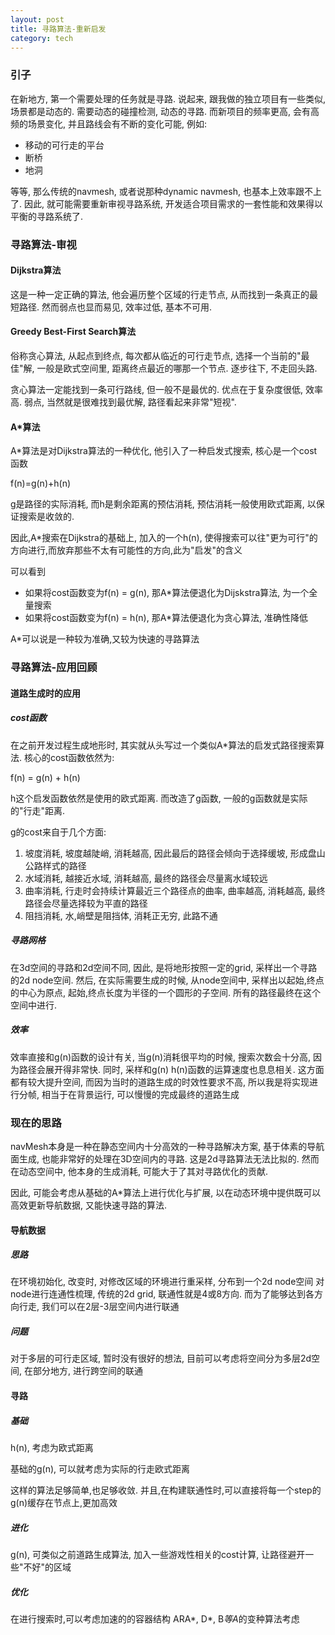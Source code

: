 ```yaml
---
layout: post
title: 寻路算法-重新启发
category: tech
---
```


### 引子

在新地方, 第一个需要处理的任务就是寻路. 说起来, 跟我做的独立项目有一些类似, 场景都是动态的. 需要动态的碰撞检测, 动态的寻路.
而新项目的频率更高, 会有高频的场景变化, 并且路线会有不断的变化可能, 例如:

* 移动的可行走的平台
* 断桥
* 地洞

等等, 那么传统的navmesh, 或者说那种dynamic navmesh, 也基本上效率跟不上了.
因此, 就可能需要重新审视寻路系统, 开发适合项目需求的一套性能和效果得以平衡的寻路系统了.

### 寻路算法-审视

#### Dijkstra算法

这是一种一定正确的算法, 他会遍历整个区域的行走节点, 从而找到一条真正的最短路径. 然而弱点也显而易见, 效率过低, 基本不可用.

#### Greedy Best-First Search算法

俗称贪心算法, 从起点到终点, 每次都从临近的可行走节点, 选择一个当前的"最佳"解, 一般是欧式空间里, 距离终点最近的哪那一个节点. 逐步往下, 不走回头路.

贪心算法一定能找到一条可行路线, 但一般不是最优的. 优点在于复杂度很低, 效率高. 弱点, 当然就是很难找到最优解, 路径看起来非常"短视".

#### A*算法

A*算法是对Dijkstra算法的一种优化, 他引入了一种启发式搜索, 核心是一个cost函数

f(n)=g(n)+h(n)

g是路径的实际消耗, 而h是剩余距离的预估消耗, 预估消耗一般使用欧式距离, 以保证搜索是收敛的.

因此,A*搜索在Dijkstra的基础上, 加入的一个h(n), 使得搜索可以往"更为可行"的方向进行,而放弃那些不太有可能性的方向,此为"启发"的含义

可以看到

* 如果将cost函数变为f(n) = g(n), 那A*算法便退化为Dijskstra算法, 为一个全量搜索
* 如果将cost函数变为f(n) = h(n), 那A*算法便退化为贪心算法, 准确性降低

A*可以说是一种较为准确,又较为快速的寻路算法

### 寻路算法-应用回顾

#### 道路生成时的应用

##### cost函数

在之前开发过程生成地形时, 其实就从头写过一个类似A*算法的启发式路径搜索算法. 核心的cost函数依然为:

f(n) = g(n) + h(n)

h这个启发函数依然是使用的欧式距离.
而改造了g函数, 一般的g函数就是实际的"行走"距离.

g的cost来自于几个方面:

1. 坡度消耗, 坡度越陡峭, 消耗越高, 因此最后的路径会倾向于选择缓坡, 形成盘山公路样式的路径
2. 水域消耗, 越接近水域, 消耗越高, 最终的路径会尽量离水域较远
3. 曲率消耗, 行走时会持续计算最近三个路径点的曲率, 曲率越高, 消耗越高, 最终路径会尽量选择较为平直的路径
4. 阻挡消耗, 水,峭壁是阻挡体, 消耗正无穷, 此路不通

##### 寻路网格

在3d空间的寻路和2d空间不同, 因此, 是将地形按照一定的grid, 采样出一个寻路的2d node空间. 
然后, 在实际需要生成的时候, 从node空间中, 采样出以起始,终点的中心为原点,
起始,终点长度为半径的一个圆形的子空间. 所有的路径最终在这个空间中进行.

##### 效率

效率直接和g(n)函数的设计有关, 当g(n)消耗很平均的时候, 搜索次数会十分高, 因为路径会展开得非常快. 同时, 采样和g(n) h(n)函数的运算速度也息息相关. 
这方面都有较大提升空间, 而因为当时的道路生成的时效性要求不高, 所以我是将实现进行分帧, 相当于在背景运行, 可以慢慢的完成最终的道路生成

### 现在的思路

navMesh本身是一种在静态空间内十分高效的一种寻路解决方案, 基于体素的导航面生成, 也能非常好的处理在3D空间内的寻路. 这是2d寻路算法无法比拟的.
然而在动态空间中, 他本身的生成消耗, 可能大于了其对寻路优化的贡献.

因此, 可能会考虑从基础的A*算法上进行优化与扩展, 以在动态环境中提供既可以高效更新导航数据, 又能快速寻路的算法.

#### 导航数据

##### 思路

在环境初始化, 改变时, 对修改区域的环境进行重采样, 分布到一个2d node空间
对node进行连通性梳理, 传统的2d grid, 联通性就是4或8方向. 而为了能够达到各方向行走, 我们可以在2层-3层空间内进行联通

##### 问题

对于多层的可行走区域, 暂时没有很好的想法, 目前可以考虑将空间分为多层2d空间, 在部分地方, 进行跨空间的联通

#### 寻路

##### 基础

h(n), 考虑为欧式距离

基础的g(n), 可以就考虑为实际的行走欧式距离

这样的算法足够简单,也足够收敛.
并且,在构建联通性时,可以直接将每一个step的g(n)缓存在节点上,更加高效

##### 进化

g(n), 可类似之前道路生成算法, 加入一些游戏性相关的cost计算, 让路径避开一些"不好"的区域

##### 优化

在进行搜索时,可以考虑加速的的容器结构
ARA*, D*, B*等A*的变种算法考虑



